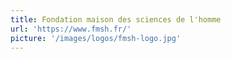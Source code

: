 ```yaml
---
title: Fondation maison des sciences de l'homme
url: 'https://www.fmsh.fr/'
picture: '/images/logos/fmsh-logo.jpg'
---
```

